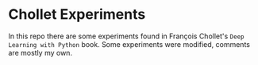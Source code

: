 # Chollet Experiments

In this repo there are some experiments found in François Chollet's `Deep Learning with Python` book. Some experiments were modified, comments are mostly my own. 

